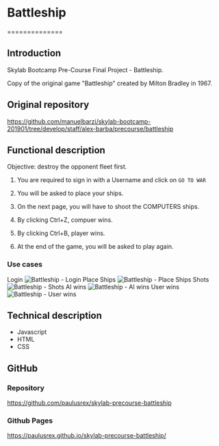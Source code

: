 # Battleship

==============

## Introduction

Skylab Bootcamp Pre-Course Final Project - Battleship.

Copy of the original game "Battleship" created by Milton Bradley in 1967.

## Original repository

https://github.com/manuelbarzi/skylab-bootcamp-201901/tree/develop/staff/alex-barba/precourse/battleship

## Functional description

Objective: destroy the opponent fleet first.

1. You are required to sign in with a Username and click on `GO TO WAR`

2. You will be asked to place your ships.

3. On the next page, you will have to shoot the COMPUTERS ships.

4. By clicking Ctrl+Z, compuer wins.

5. By clicking Ctrl+B, player wins.

6. At the end of the game, you will be asked to play again.

### Use cases

Login ![Battleship - Login](./login.png "Battleship - Login")
Place Ships ![Battleship - Place Ships](./placeships.png "Battleship - Place Ships")
Shots ![Battleship - Shots](./shots.png "Battleship - Shots")
AI wins ![Battleship - AI wins](./aiwins.png "Battleship - AI wins")
User wins ![Battleship - User wins](./userwins.png "Battleship - User wins")

## Technical description

- Javascript
- HTML
- CSS

## GitHub

### Repository

https://github.com/paulusrex/skylab-precourse-battleship

### Github Pages

https://paulusrex.github.io/skylab-precourse-battleship/
